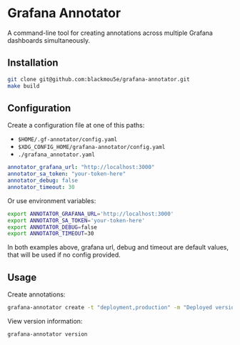 # Grafana Annotator

A command-line tool for creating annotations across multiple Grafana dashboards simultaneously.

## Installation

```bash
git clone git@github.com:blackmou5e/grafana-annotator.git
make build
```

## Configuration

Create a configuration file at one of this paths:
* `$HOME/.gf-annotator/config.yaml`
* `$XDG_CONFIG_HOME/grafana-annotator/config.yaml`
* `./grafana_annotator.yaml`


```yaml
annotator_grafana_url: "http://localhost:3000"
annotator_sa_token: "your-token-here"
annotator_debug: false
annotator_timeout: 30
```

Or use environment variables:
```bash
export ANNOTATOR_GRAFANA_URL='http://localhost:3000'
export ANNOTATOR_SA_TOKEN='your-token-here'
export ANNOTATOR_DEBUG=false
export ANNOTATOR_TIMEOUT=30
```

In both examples above, grafana url, debug and timeout are default values, that will be used if no config provided.

## Usage

Create annotations:
```bash
grafana-annotator create -t "deployment,production" -m "Deployed version 1.2.3"
```

View version information:
```bash
grafana-annotator version
```
